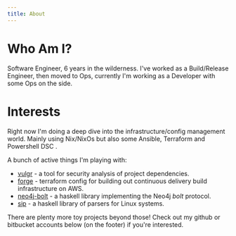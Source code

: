 ```yaml
---
title: About
---
```

# Who Am I?
Software Engineer, 6 years in the wilderness. I\'ve worked as a Build/Release Engineer, then moved to Ops, currently 
I\'m working as a Developer with some Ops on the side. 

# Interests
Right now I\'m doing a deep dive into the infrastructure/config management world. 
Mainly using Nix/NixOs but also some Ansible, Terraform and Powershell DSC .

A bunch of active things I\'m playing with:

  * [vulgr](https://bitbucket.org/dashboard/repositories?watching=true&projectOwner=vulgr&projectKey=VUL) - 
    a tool for security analysis of project dependencies. 
  * [forge](https://bitbucket.org/wayofthepie/forge) - terraform config for building out continuous delivery build 
    infrastructure on AWS. 
  * [neo4j-bolt](https://github.com/wayofthepie/neo4j-bolt) - a haskell library implementing the Neo4j _bolt_ protocol.
  * [sip](https://github.com/wayofthepie/sip) - a haskell library of parsers for Linux systems.

There are plenty more toy projects beyond those! Check out my github or bitbucket accounts below (on the footer) 
if you\'re interested.


